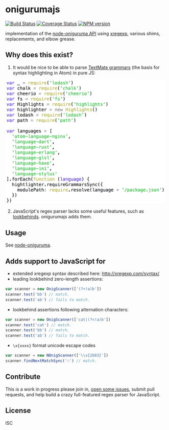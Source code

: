 # onigurumajs

[![Build Status](https://travis-ci.org/bcoe/onigurumajs.svg)](https://travis-ci.org/bcoe/onigurumajs)
[![Coverage Status](https://coveralls.io/repos/bcoe/onigurumajs/badge.svg?branch=master)](https://coveralls.io/r/bcoe/onigurumajs?branch=master)
[![NPM version](https://img.shields.io/npm/v/onigurumajs.svg)](https://www.npmjs.com/package/onigurumajs)

implementation of the [node-oniguruma API](https://github.com/atom/node-oniguruma/) using
[xregexp](https://github.com/slevithan/xregexp), various shims, replacements, and elbow grease.

## Why does this exist?

1. It would be nice to be able to parse [TextMate grammars](https://manual.macromates.com/en/language_grammars) (the basis for syntax highlighting in Atom) in pure JS:

<img width="500" src="screen.png">

2. JavaScript's regex parser lacks some useful features, such as [lookbehinds](http://www.regular-expressions.info/lookaround.html). onigurumajs adds them.

## Usage

See [node-oniguruma](https://github.com/atom/node-oniguruma/).

## Adds support to JavaScript for

* extended xregexp syntax described here: http://xregexp.com/syntax/
* leading lookbehind zero-length assertions:

```js
var scanner = new OnigScanner(['(?<!a)b'])
scanner.test('bb') // match.
scanner.test('ab') // fails to match.
```

* lookbehind assertions following alternation characters:

```js
var scanner = new OnigScanner(['cat|(?<!a)b'])
scanner.test('cat') // match.
scanner.test('bb') // match.
scanner.test('ab') // fails to match.
```

* `\x{xxxx}` format unicode escape codes

```js
var scanner = new NOnigScanner(['\\x{2603}'])
scanner.findNextMatchSync('☃') // match.
```

## Contribute

This is a work in progress please join in, [open some issues](https://github.com/bcoe/onigurumajs/issues/new), submit pull requests, and help build a crazy full-featured regex parser for JavaScript.

## License

ISC
